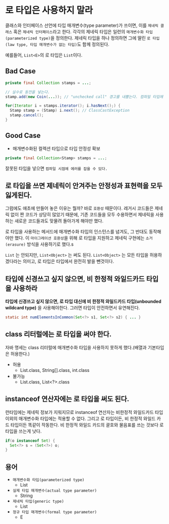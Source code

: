 # 로 타입은 사용하지 말라

클래스와 인터페이스 선언에 타입 매개변수(type parameter)가 쓰이면, 이를 `제네릭 클래스` 혹은 `제네릭 인터페이스`라고 한다. 각각의 제네릭 타입은 일련의 `매개변수화 타입(parameterized type)`을
정의한다. 제네릭 타입을 하나 정의하면 그에 딸린 `로 타입(law type, 타입 매개변수가 없는 타입)`도 함께 정의된다.

예를들어, `List<E>`의 로 타입은 `List`이다.

## Bad Case

```java
private final Collection stamps = ...;

// 실수로 동전을 넣는다.
stamp.add(new Coin(...)); // "unchecked call" 경고를 내뿜는다. 컴파일 타입에 에러를 잡을 수 없다.

for(Iterator i = stamps.iterator(); i.hasNext();) {
  Stamp stamp = (Stamp) i.next(); // ClassCastException
  stamp.cancel();
}
```

## Good Case

- 매개변수화된 컬렉션 타입으로 타입 안정성 확보

```java
private final Collection<Stamp> stamps = ...;
```

잘못된 타입을 넣으면 `컴파일 시점에 에러를 잡을 수 있다.`

## 로 타입을 쓰면 제네릭이 안겨주는 안정성과 표현력을 모두 잃게된다.

그럼에도 애초에 만들어 놓은 이유는 뭘까? 바로 `호환성` 때문이다. 레거시 코드들은 제네릭 없이 짠 코드가 상당히 많았기 때문에, 기존 코드들을 모두 수용하면서 제네릭을 사용하는 새로운 코드들과도
맞물려 돌아가게 해야만 했다. 

로 타입을 사용하는 메서드에 매개변수화 타입의 인스턴스를 념겨도, 그 반대도 동작해야만 했다. 이 `마이그레이션 호환성`을 위해 로 타입을 지원하고 제네릭 구현에는 `소거(erasure)` 방식을 사용하기로
했다.s

`List` 는 안되지만, `List<Object>` 는 써도 된다. `List<Object>` 는 모든 타입을 허용하겠다라는 의미고, 로 타입은 타입에서 완전히 발을 뺀것이다.

## 타입에 신경쓰고 싶지 않으면, 비 한정적 와일드카드 타입을 사용하라

__타입에 신경쓰고 싶지 않으면, 로 타입 대신에 비 한정적 와일드카드 타입(unbounded wildcard type)__ 을 사용해야한다. 그러면 타입이 안전하면서 유연해진다.

```java
static int numElementsInCommon(Set<?> s1, Set<?> s2) { ... }
```

## class 리터럴에는 로 타입을 써야 한다.

자바 명세는 class 리터럴에 매개변수화 타입을 사용하지 못하게 했다.(배열과 기본타입은 허용한다.)

- 허용
  - List.class, String[].class, int.class
- 불가능
  - List<String>.class, List<?>.class
  
## instanceof 연산자에는 로 타입을 써도 된다.
 
런타임에는 제네릭 정보가 지워지므로 instanceof 연산자는 비한정적 와일드카드 타입 이외의 매개변수화 타입에는 적용할 수 없다. 그리고 로 타입이든, 비 한정적 와일드 카드 타입이든 똑같이 작동한다.
비 한정적 와일드 카드의 괄호와 물음표를 쓰는 것보다 로 타입을 쓰는게 낫다.
 
```java
if(o instanceof Set) { 
  Set<?> s = (Set<?>) o; 
}
```
 
## 용어
 
- `매개변수화 타입(parameterized type)`
  - List<String>
- `실제 타입 매개변수(actual type parameter)`
  - String
- `제네릭 타입(generic type)`
  - List<E>
- `정규 타입 매개변수(formal type parameter)`
  - E
 
 
 
